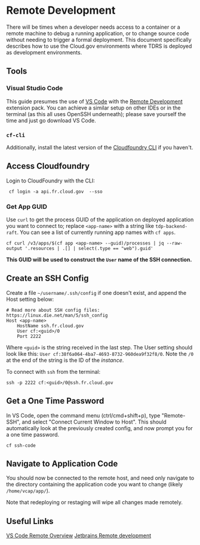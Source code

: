 # Remote Development

There will be times when a developer needs access to a container or a remote machine to debug a running application, or to change source code without needing to trigger a formal deployment. This document specifically describes how to use the Cloud.gov environments where TDRS is deployed as development environments.

## Tools

### Visual Studio Code
This guide presumes the use of [VS Code](https://code.visualstudio.com/) with the [Remote Development](https://marketplace.visualstudio.com/items?itemName=ms-vscode-remote.vscode-remote-extensionpack) extension pack. You can achieve a similar setup on other IDEs or in the terminal (as this all uses OpenSSH underneath); please save yourself the time and just go download VS Code.

### **`cf-cli`**
Additionally, install the latest version of the  [Cloudfoundry CLI](https://docs.cloudfoundry.org/cf-cli/install-go-cli.html) if you haven't.

## Access Cloudfoundry

Login to CloudFoundry with the CLI:

```shell
 cf login -a api.fr.cloud.gov  --sso
```

### Get App GUID

Use `curl` to get the process GUID of the application on deployed application you want to connect to; replace `<app-name>` with a string like `tdp-backend-raft`. You can see a list of currently running app names with `cf apps`.

```shell
cf curl /v3/apps/$(cf app <app-name> --guid)/processes | jq --raw-output '.resources | .[] | select(.type == "web").guid'
```

**This GUID will be used to construct the `User` name of the SSH connection.** 

## Create an SSH Config

Create a file `~/username/.ssh/config` if one doesn't exist, and append the Host setting below:

```
# Read more about SSH config files: https://linux.die.net/man/5/ssh_config
Host <app-name>
    HostName ssh.fr.cloud.gov
    User cf:<guid>/0
    Port 2222
```

Where `<guid>` is the string received in the last step. The User setting should look like this: `User cf:38f6a064-4ba7-4693-8732-960dea9f32f8/0`. Note the `/0` at the end of the string is the ID of the *instance*.

To connect with `ssh` from the terminal:

```shell
ssh -p 2222 cf:<guid>/0@ssh.fr.cloud.gov
```

## Get a One Time Password

In VS Code, open the command menu (ctrl/cmd+shift+p), type "Remote-SSH", and select "Connect Current Window to Host". This should automatically look at the previously created config, and now prompt you for a one time password.

```shell
cf ssh-code
```

## Navigate to Application Code

You should now be connected to the remote host, and need only navigate to the directory containing the application code you want to change (likely `/home/vcap/app/`).

Note that redeploying or restaging will wipe all changes made remotely.

## Useful Links

[VS Code Remote Overview](https://code.visualstudio.com/docs/remote/remote-overview)
[Jetbrains Remote development](https://www.jetbrains.com/help/idea/remote-development-starting-page.html)
